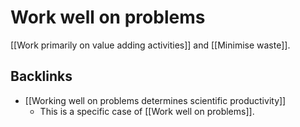 # Work well on problems
[[Work primarily on value adding activities]] and [[Minimise waste]].

## Backlinks
* [[Working well on problems determines scientific productivity]]
	* This is a specific case of [[Work well on problems]].

<!-- #Work -->

<!-- {BearID:25AC3C6E-1085-43FC-ACA1-75CBA1E515E7-15756-0000130C0F9D6128} -->
